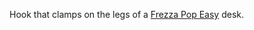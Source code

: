 Hook that clamps on the legs of a [Frezza Pop Easy](https://www.frezza.com/en/products/pop-easy-desk/) desk.

